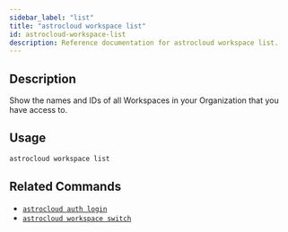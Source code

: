 ```yaml
---
sidebar_label: "list"
title: "astrocloud workspace list"
id: astrocloud-workspace-list
description: Reference documentation for astrocloud workspace list.
---
```


## Description

Show the names and IDs of all Workspaces in your Organization that you have access to.

## Usage

```sh
astrocloud workspace list
```

## Related Commands

- [`astrocloud auth login`](cli-reference/astrocloud-auth-login.md)
- [`astrocloud workspace switch`](cli-reference/astrocloud-workspace-switch.md)

